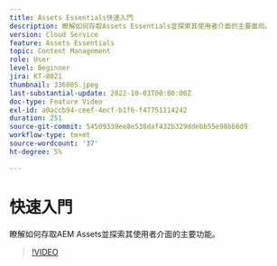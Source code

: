 ```yaml
---
title: Assets Essentials快速入門
description: 瞭解如何存取Assets Essentials並探索其使用者介面的主要面向。
version: Cloud Service
feature: Assets Essentials
topic: Content Management
role: User
level: Beginner
jira: KT-8021
thumbnail: 336005.jpeg
last-substantial-update: 2022-10-03T00:00:00Z
doc-type: Feature Video
exl-id: a0accb94-ceef-4ecf-b1f6-f47751114242
duration: 251
source-git-commit: 54509339ee8e538daf432b329ddebb55e98bb6d9
workflow-type: tm+mt
source-wordcount: '37'
ht-degree: 5%

---
```


# 快速入門

瞭解如何存取AEM Assets並探索其使用者介面的主要功能。

>[!VIDEO](https://video.tv.adobe.com/v/336005?quality=12&learn=on)
